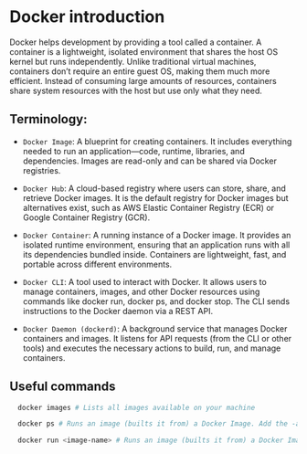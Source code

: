 # Docker introduction
Docker helps development by providing a tool called a container. A container is a lightweight, isolated environment that shares the host OS kernel but runs independently. Unlike traditional virtual machines, containers don’t require an entire guest OS, making them much more efficient. Instead of consuming large amounts of resources, containers share system resources with the host but use only what they need.

## Terminology:
* `Docker Image`: A blueprint for creating containers. It includes everything needed to run an application—code, runtime, libraries, and dependencies. Images are read-only and can be shared via Docker registries.

* `Docker Hub`: A cloud-based registry where users can store, share, and retrieve Docker images. It is the default registry for Docker images but alternatives exist, such as AWS Elastic Container Registry (ECR) or Google Container Registry (GCR).

* `Docker Container`: A running instance of a Docker image. It provides an isolated runtime environment, ensuring that an application runs with all its dependencies bundled inside. Containers are lightweight, fast, and portable across different environments.

* `Docker CLI`: A tool used to interact with Docker. It allows users to manage containers, images, and other Docker resources using commands like docker run, docker ps, and docker stop. The CLI sends instructions to the Docker daemon via a REST API.

* `Docker Daemon (dockerd)`: A background service that manages Docker containers and images. It listens for API requests (from the CLI or other tools) and executes the necessary actions to build, run, and manage containers.


## Useful commands
```bash
  docker images # Lists all images available on your machine
```

```bash
  docker ps # Runs an image (builts it from) a Docker Image. Add the -a flag to list all containers, even those exited
```

```bash
  docker run <image-name> # Runs an image (builts it from) a Docker Image
```
